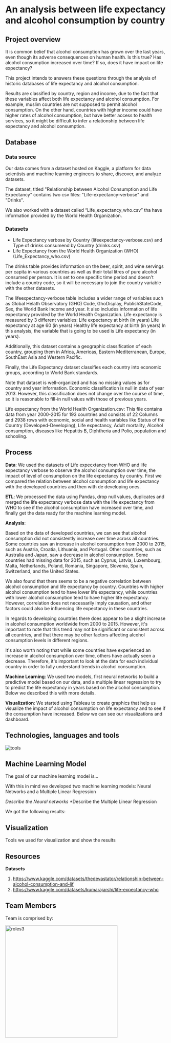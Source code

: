 # An analysis between life expectancy and alcohol consumption by country

## Project overview

It is common belief that alcohol consumption has grown over the last years, even though its adverse consequences on human health. Is this true? Has alcohol consumption increased over time? If so, does it have impact on life expectancy?

This project intends to answers these questions through the analysis of historic databases of life expectancy and alcohol consumption.

Results are classified by country, region and income, due to the fact that these variables affect both life expectancy and alcohol consumption. For example, muslim countries are not supposed to permit alcohol consumption. On the other hand, countries with higher income could have higher rates of alcohol consumption, but have better access to health services, so it might be difficult to infer a relationship between life expectancy and alcohol consumption.

## Database

### Data source

Our data comes from a dataset hosted on Kaggle, a platform for data scientists and machine learning engineers to share, discover, and analyze datasets. 

The dataset, titled "Relationship between Alcohol Consumption and Life Expectancy" contains two csv files: "Life-expectancy-verbose" and "Drinks".

We also worked with a dataset called “Life_expectancy_who.csv” tha have information provided by the World Health Organization.

### Datasets

- Life Expectancy verbose by Country (lifeexpectancy-verbose.csv) and Type of drinks consumend by Country (drinks.csv)
- Life Expectancy from the World Health Organization (WHO) (Life_Expectancy_who.csv)

The drinks table provides information on the beer, spirit, and wine servings per capita in various countries as well as their total litres of pure alcohol consumed per person. It is set to one specific time period and doesn't include a country code, so it will be necessary to join the country variable with the other datasets.

The lifeexpectancy-verbose table includes a wider range of variables such as Global Helath Observatory (GHO) Code, GhoDisplay, PublishStateCode, Sex, the World Bank Income and year. It also includes information of life expectancy provided by the World Health Organization. Life expectancy is measured by 3 different variables: Life expectancy at birth (in years) Life expectancy at age 60 (in years) Healthy life expectancy at birth (in years) In this analysis, the variable that is going to be used is Life expectancy (in years).

Additionally, this dataset contains a geographic classification of each country, grouping them in Africa, Americas, Eastern Mediterranean, Europe, SouthEast Asia and Western Pacific.

Finally, the Life Expectancy dataset classifies each country into economic groups, according to World Bank standards.

Note that dataset is well-organized and has no missing values as for country and year information. Economic classification is null in data of year 2013. However, this classification does not change over the course of time, so it is reasonable to fill-in null values with those of previous years.

Life expectancy from the World Health Organization.csv: This file contains data from year 2000-2015 for 193 countries and consists of 22 Columns and 2938 rows with economic, social and health variables like Status of the Country (Developed-Developing), Life expectancy, Adult mortality, Alcohol consumption, diseases like Hepatitis B, Diphtheria and Polio, population and schooling. 

## Process

**Data**: We used the datasets of Life expecxtancy from WHO and life expectancy verbose to observe the alcohol consumption over time, the impact of level of consumption on the life expectancy by country. First we compared the relation between alcohol consumption and life expectancy with the developed countries and then with de developing ones.

**ETL**: We processed the data using Pandas, drop null values, duplicates and merged the life expectancy verbose data with the life expectancy from WHO to see if the alcohol consumption have increased over time, and finally get the data ready for the machine learning model.

**Analysis**: 

Based on the data of developed countries, we can see that alcohol consumption did not consistently increase over time across all countries. Some countries saw an increase in alcohol consumption from 2000 to 2015, such as Austria, Croatia, Lithuania, and Portugal. Other countries, such as Australia and Japan, saw a decrease in alcohol consumption. Some countries had missing data for 2015, such as Cyprus, Latvia, Luxembourg, Malta, Netherlands, Poland, Romania, Singapore, Slovenia, Spain, Switzerland, and the United States.

We also found that there seems to be a negative correlation between alcohol consumption and life expectancy by country. Countries with higher alcohol consumption tend to have lower life expectancy, while countries with lower alcohol consumption tend to have higher life expectancy. However, correlation does not necessarily imply causation, and other factors could also be influencing life expectancy in these countries.

In regards to developing countries there does appear to be a slight increase in alcohol consumption worldwide from 2000 to 2015. However, it's important to note that this trend may not be significant or consistent across all countries, and that there may be other factors affecting alcohol consumption levels in different regions.

It's also worth noting that while some countries have experienced an increase in alcohol consumption over time, others have actually seen a decrease. Therefore, it's important to look at the data for each individual country in order to fully understand trends in alcohol consumption.

**Machine Learning**: We used two models, first neural networks to build a predictive model based on our data, and a multiple linear regression to try to predict the life expectancy in years based on the alcohol consumption. Below we described this with more details.

**Visualization**: We started using Tableau to create graphics that help us visualize the impact of alcohol consumption on life expectancy and to see if the consumption have increased. Below we can see our visualizations and dashboard.


## Technologies, languages and tools

![tools](https://user-images.githubusercontent.com/113747210/224205109-0f7d0dc7-151e-471a-9fe7-d7e43dabf043.png)


## Machine Learning Model

The goal of our machine learning model is... 

With this in mind we developed two machine learning models: Neural Networks and a Multiple Linear Regression

*Describe the Neural networks*
*Describe the Multiple Linear Regression

We got the following results:

## Visualization

Tools we used for visualization and show the results

## Resources

**Datasets**

1. https://www.kaggle.com/datasets/thedevastator/relationship-between-alcohol-consumption-and-lif
2. https://www.kaggle.com/datasets/kumarajarshi/life-expectancy-who

## Team Members

Team is comprised by:

<img width="350" alt="roles3" src="https://user-images.githubusercontent.com/113747210/222622965-8f39a91e-a48a-4fe7-b4e0-2ccfd3519b5f.png">


